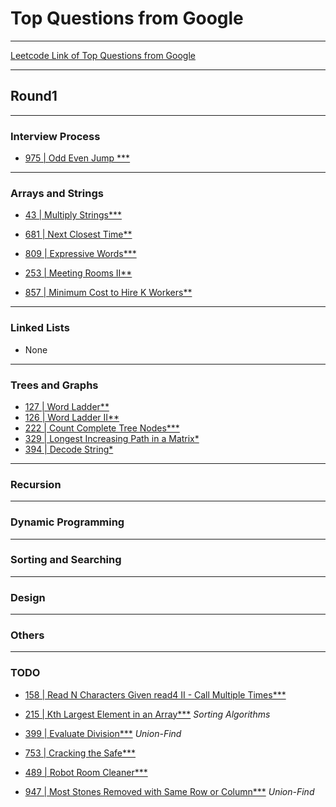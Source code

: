 # Top Questions from Google

---

[Leetcode Link of Top Questions from Google](https://leetcode.com/explore/interview/card/google/)

---

## Round1

---

### Interview Process

- [975 | Odd Even Jump \*\*\*](https://leetcode.com/problems/odd-even-jump/)

---

### Arrays and Strings

- [43 | Multiply Strings\*\*\*](https://leetcode.com/problems/multiply-strings/)

- [681 | Next Closest Time\*\*](https://leetcode.com/problems/next-closest-time/)

- [809 | Expressive Words\*\*\*](https://leetcode.com/problems/expressive-words/)

- [253 | Meeting Rooms II\*\*](https://leetcode.com/problems/meeting-rooms-ii/)

- [857 | Minimum Cost to Hire K Workers\*\*](https://leetcode.com/problems/minimum-cost-to-hire-k-workers/)

---

### Linked Lists

- None

---

### Trees and Graphs

- [127 | Word Ladder\*\*](https://leetcode.com/problems/word-ladder/)
- [126 | Word Ladder II\*\*](https://leetcode.com/problems/word-ladder-ii/)
- [222 | Count Complete Tree Nodes\*\*\*](https://leetcode.com/problems/count-complete-tree-nodes/)
- [329 | Longest Increasing Path in a Matrix\*](https://leetcode.com/problems/longest-increasing-path-in-a-matrix/)
- [394 | Decode String\*](https://leetcode.com/problems/decode-string/)

---

### Recursion

---

### Dynamic Programming

---

### Sorting and Searching

---

### Design

---

### Others

---

### TODO

- [158 | Read N Characters Given read4 II - Call Multiple Times\*\*\*](https://leetcode.com/problems/read-n-characters-given-read4-ii-call-multiple-times/)

- [215 | Kth Largest Element in an Array\*\*\*](https://leetcode.com/problems/kth-largest-element-in-an-array/) _Sorting Algorithms_

- [399 | Evaluate Division\*\*\*](https://leetcode.com/problems/evaluate-division/) _Union-Find_

- [753 | Cracking the Safe\*\*\*](https://leetcode.com/problems/cracking-the-safe/)

- [489 | Robot Room Cleaner\*\*\*](https://leetcode.com/problems/robot-room-cleaner/)

- [947 | Most Stones Removed with Same Row or Column\*\*\*](https://leetcode.com/problems/most-stones-removed-with-same-row-or-column/) _Union-Find_
